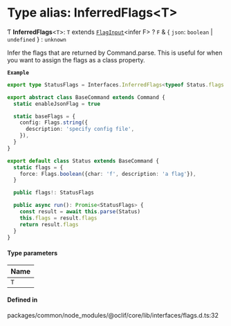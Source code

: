 # Type alias: InferredFlags<T\>

Ƭ **InferredFlags**<`T`\>: `T` extends [`FlagInput`](FlagInput.md)<infer F\> ? `F` & { `json`: `boolean` \| `undefined`  } : `unknown`

Infer the flags that are returned by Command.parse. This is useful for when you want to assign the flags as a class property.

**`Example`**

```ts
export type StatusFlags = Interfaces.InferredFlags<typeof Status.flags & typeof Status.baseFlags>

export abstract class BaseCommand extends Command {
  static enableJsonFlag = true

  static baseFlags = {
    config: Flags.string({
      description: 'specify config file',
    }),
  }
}

export default class Status extends BaseCommand {
  static flags = {
    force: Flags.boolean({char: 'f', description: 'a flag'}),
  }

  public flags!: StatusFlags

  public async run(): Promise<StatusFlags> {
    const result = await this.parse(Status)
    this.flags = result.flags
    return result.flags
  }
}
```

#### Type parameters

| Name |
| :------ |
| `T` |

#### Defined in

packages/common/node_modules/@oclif/core/lib/interfaces/flags.d.ts:32
